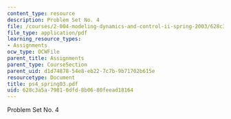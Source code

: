 ```yaml
---
content_type: resource
description: Problem Set No. 4
file: /courses/2-004-modeling-dynamics-and-control-ii-spring-2003/628c3a5a79810dfd8b0680feead18164_ps4_spring03.pdf
file_type: application/pdf
learning_resource_types:
- Assignments
ocw_type: OCWFile
parent_title: Assignments
parent_type: CourseSection
parent_uid: d1d74878-54e8-eb22-7c7b-9b71702b615e
resourcetype: Document
title: ps4_spring03.pdf
uid: 628c3a5a-7981-0dfd-8b06-80feead18164
---
```

Problem Set No. 4

